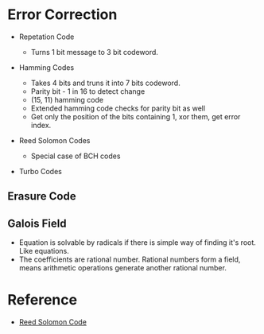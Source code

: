 # Error Correction

- Repetation Code
    - Turns 1 bit message to 3 bit codeword.

- Hamming Codes
    - Takes 4 bits and truns it into 7 bits codeword.
    - Parity bit - 1 in 16 to detect change
    - (15, 11) hamming code
    - Extended hamming code checks for parity bit as well
    - Get only the position of the bits containing 1, xor them, get error index.

- Reed Solomon Codes
    - Special case of BCH codes

- Turbo Codes

## Erasure Code

## Galois Field
- Equation is solvable by radicals if there is simple way of finding it's root. Like equations.
- The coefficients are rational number. Rational numbers form a field, means arithmetic operations generate another rational number.

# Reference
- [Reed Solomon Code](https://www.cs.cmu.edu/~guyb/realworld/reedsolomon/reed_solomon_codes.html)